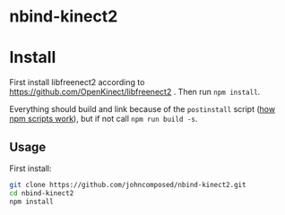 nbind-kinect2
=======================
# Install

First install libfreenect2 according to https://github.com/OpenKinect/libfreenect2 .
Then run `npm install`.

Everything should build and link because of the `postinstall` script ([how npm scripts work](https://docs.npmjs.com/misc/scripts)), but if not call `npm run build -s`.


Usage
-----

First install:

```bash
git clone https://github.com/johncomposed/nbind-kinect2.git
cd nbind-kinect2
npm install
```




